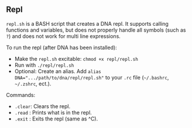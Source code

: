 
## Repl
`repl.sh` is a BASH script that creates a DNA repl. It supports calling functions and variables, but does not properly handle all symbols (such as `?`) and does not work for multi line expressions.

To run the repl (after DNA has been installed):

 * Make the `repl.sh` excitable: `chmod +x repl/repl.sh`  
 * Run with `./repl/repl.sh`
 * Optional: Create an alias. Add `alias DNA=".../path/to/dna/repl/repl.sh"` to your `.rc` file (`~/.bashrc`, `~/.zshrc`, ect.).

Commands:

 * `.clear`: Clears the repl.
 * `.read` : Prints what is in the repl.
 * `.exit` : Exits the repl (same as ^C).